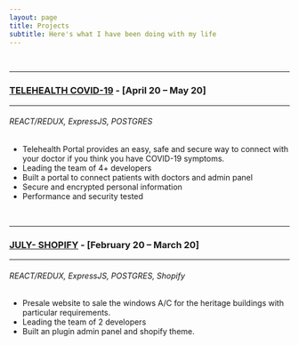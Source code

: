 ```yaml
---
layout: page
title: Projects
subtitle: Here's what I have been doing with my life
---
```

<br/>

----
###  <a href="https://telehealth.gov.pk" target="_blank">TELEHEALTH COVID-19</a> - [April 20 – May 20]
----
###### REACT/REDUX, ExpressJS, POSTGRES
- Telehealth Portal provides an easy, safe and secure way to connect with your doctor if you think you have COVID-19 symptoms.
- Leading the team of 4+ developers
- Built a portal to connect patients with doctors and admin panel
- Secure and encrypted personal information
- Performance and security tested

<br/>

----
### <a href="https://july.ac" target="_blank">JULY- SHOPIFY</a> - [February 20 – March 20]
----
###### REACT/REDUX, ExpressJS, POSTGRES, Shopify
- Presale website to sale the windows A/C for the heritage buildings with particular requirements.
- Leading the team of 2 developers
- Built an plugin admin panel and shopify theme.

<br/>
